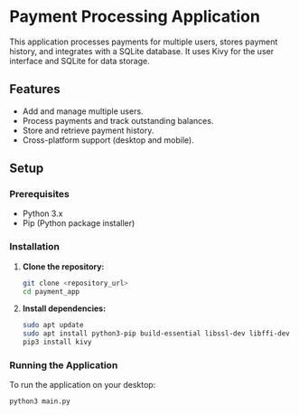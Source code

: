 # Payment Processing Application

This application processes payments for multiple users, stores payment history, and integrates with a SQLite database. It uses Kivy for the user interface and SQLite for data storage.

## Features

- Add and manage multiple users.
- Process payments and track outstanding balances.
- Store and retrieve payment history.
- Cross-platform support (desktop and mobile).

## Setup

### Prerequisites

- Python 3.x
- Pip (Python package installer)

### Installation

1. **Clone the repository:**

    ```bash
    git clone <repository_url>
    cd payment_app
    ```

2. **Install dependencies:**

    ```bash
    sudo apt update
    sudo apt install python3-pip build-essential libssl-dev libffi-dev python3-dev libsqlite3-dev
    pip3 install kivy
    ```

### Running the Application

To run the application on your desktop:

```bash
python3 main.py
